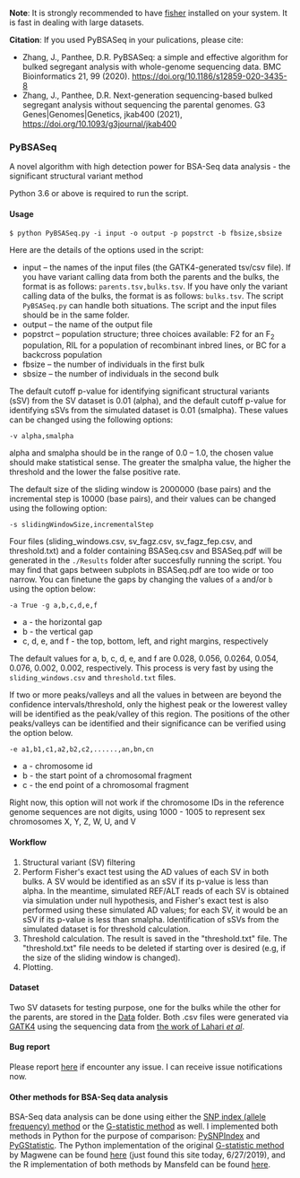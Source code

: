 **Note**: 
It is strongly recommended to have [fisher](https://github.com/brentp/fishers_exact_test) installed on your system. It is fast in dealing with large datasets.

**Citation**:
If you used PyBSASeq in your pulications, please cite:
- Zhang, J., Panthee, D.R. PyBSASeq: a simple and effective algorithm for bulked segregant analysis with whole-genome sequencing data. BMC Bioinformatics 21, 99 (2020). https://doi.org/10.1186/s12859-020-3435-8
- Zhang, J., Panthee, D.R. Next-generation sequencing-based bulked segregant analysis without sequencing the parental genomes. G3 Genes|Genomes|Genetics, jkab400 (2021), https://doi.org/10.1093/g3journal/jkab400


### PyBSASeq
A novel algorithm with high detection power for BSA-Seq data analysis - the significant structural variant method

Python 3.6 or above is required to run the script.

#### Usage

`$ python PyBSASeq.py -i input -o output -p popstrct -b fbsize,sbsize`

Here are the details of the options used in the script:
- input – the names of the input files (the GATK4-generated tsv/csv file). If you have variant calling data from both the parents and the bulks, the format is as follows: `parents.tsv,bulks.tsv`. If you have only the variant calling data of the bulks, the format is as follows: `bulks.tsv`. The script `PyBSASeq.py` can handle both situations. The script and the input files should be in the same folder.
- output – the name of the output file
- popstrct – population structure; three choices available: F2 for an F<sub>2</sub> population, RIL for a population of recombinant inbred lines, or BC for a backcross population
- fbsize – the number of individuals in the first bulk
- sbsize – the number of individuals in the second bulk

The default cutoff p-value for identifying significant structural variants (sSV) from the SV dataset is 0.01 (alpha), and the default cutoff p-value for identifying sSVs from the simulated dataset is 0.01 (smalpha). These values can be changed using the following options:

`-v alpha,smalpha`

alpha and smalpha should be in the range of 0.0 – 1.0, the chosen value should make statistical sense. The greater the smalpha value, the higher the threshold and the lower the false positive rate.

The default size of the sliding window is 2000000 (base pairs) and the incremental step is 10000 (base pairs), and their values can be changed using the following option:

`-s slidingWindowSize,incrementalStep`

Four files (sliding_windows.csv, sv_fagz.csv, sv_fagz_fep.csv, and threshold.txt) and a folder containing BSASeq.csv and BSASeq.pdf will be generated in the `./Results` folder after succesfully running the script. You may find that gaps between subplots in BSASeq.pdf are too wide or too narrow. You can finetune the gaps by changing the values of `a` and/or `b` using the option below:

`-a True -g a,b,c,d,e,f`

- a - the horizontal gap
- b - the vertical gap
- c, d, e, and f - the top, bottom, left, and right margins, respectively

The default values for a, b, c, d, e, and f are 0.028, 0.056, 0.0264, 0.054, 0.076, 0.002, 0.002, respectively. This process is very fast by using the `sliding_windows.csv` and `threshold.txt` files.

If two or more peaks/valleys and all the values in between are beyond the confidence intervals/threshold, only the highest peak or the lowerest valley will be identified as the peak/valley of this region. The positions of the other peaks/valleys can be identified and their significance can be verified using the option below.

`-e a1,b1,c1,a2,b2,c2,......,an,bn,cn`

- a - chromosome id
- b - the start point of a chromosomal fragment
- c - the end point of a chromosomal fragment

Right now, this option will not work if the chromosome IDs in the reference genome sequences are not digits, using 1000 - 1005 to represent sex chromosomes X, Y, Z, W, U, and V

#### Workflow
1. Structural variant (SV) filtering
2. Perform Fisher's exact test using the AD values of each SV in both bulks. A SV would be identified as an sSV if its p-value is less than alpha. In the meantime, simulated REF/ALT reads of each SV is obtained via simulation under null hypothesis, and Fisher's exact test is also performed using these simulated AD values; for each SV, it would be an sSV if its p-value is less than smalpha. Identification of sSVs from the simulated dataset is for threshold calculation.
3. Threshold calculation. The result is saved in the "threshold.txt" file. The "threshold.txt" file needs to be deleted if starting over is desired (e.g, if the size of the sliding window is changed).
4. Plotting.

#### Dataset
Two SV datasets for testing purpose, one for the bulks while the other for the parents, are stored in the [Data](https://github.com/dblhlx/PyBSASeq/tree/master/Data) folder. Both .csv files were generated via [GATK4](https://software.broadinstitute.org/gatk/download/) using the sequencing data from [the work of Lahari _et al_](https://www.ebi.ac.uk/ena/browser/view/PRJEB27629).

#### Bug report

Please report [here](https://github.com/dblhlx/PyBSASeq/issues) if encounter any issue. I can receive issue notifications now.

#### Other methods for BSA-Seq data analysis
BSA-Seq data analysis can be done using either the [SNP index (allele frequency) method](https://onlinelibrary.wiley.com/doi/full/10.1111/tpj.12105) or the [G-statistic method](https://journals.plos.org/ploscompbiol/article?id=10.1371/journal.pcbi.1002255) as well. I implemented both methods in Python for the purpose of comparison: [PySNPIndex](https://github.com/dblhlx/PySNPIndex) and [PyGStatistic](https://github.com/dblhlx/PyGStatistic). The Python implementation of the original [G-statistic method](https://journals.plos.org/ploscompbiol/article?id=10.1371/journal.pcbi.1002255) by Magwene can be found [here](https://bitbucket.org/pmagwene/bsaseq/src/master/) (just found this site today, 6/27/2019), and the R implementation of both methods by Mansfeld can be found [here](https://github.com/bmansfeld/QTLseqr).
